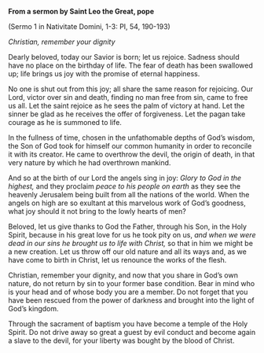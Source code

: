 

**From a sermon by Saint Leo the Great, pope**

(Sermo 1 in Nativitate Domini, 1-3: PI, 54, 190-193)

_Christian, remember your dignity_

Dearly beloved, today our Savior is born; let us rejoice. Sadness should have no place on the birthday of life. The fear of death has been swallowed up; life brings us joy with the promise of eternal happiness.

No one is shut out from this joy; all share the same reason for rejoicing. Our Lord, victor over sin and death, finding no man free from sin, came to free us all. Let the saint rejoice as he sees the palm of victory at hand. Let the sinner be glad as he receives the offer of forgiveness. Let the pagan take courage as he is summoned to life.

In the fullness of time, chosen in the unfathomable depths of God’s wisdom, the Son of God took for himself our common humanity in order to reconcile it with its creator. He came to overthrow the devil, the origin of death, in that very nature by which he had overthrown mankind.

And so at the birth of our Lord the angels sing in joy: _Glory to God in the highest,_ and they proclaim _peace to his people on earth_ as they see the heavenly Jerusalem being built from all the nations of the world. When the angels on high are so exultant at this marvelous work of God’s goodness, what joy should it not bring to the lowly hearts of men?

Beloved, let us give thanks to God the Father, through his Son, in the Holy Spirit, because in his great love for us he took pity on us, _and when we were dead in our sins he brought us to life with Christ,_ so that in him we might be a new creation. Let us throw off our old nature and all its ways and, as we have come to birth in Christ, let us renounce the works of the flesh.

Christian, remember your dignity, and now that you share in God’s own nature, do not return by sin to your former base condition. Bear in mind who is your head and of whose body you are a member. Do not forget that you have been rescued from the power of darkness and brought into the light of God’s kingdom.

Through the sacrament of baptism you have become a temple of the Holy Spirit. Do not drive away so great a guest by evil conduct and become again a slave to the devil, for your liberty was bought by the blood of Christ.

